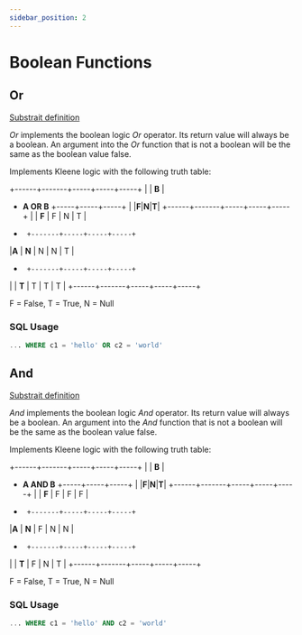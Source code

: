 ```yaml
---
sidebar_position: 2
---
```


# Boolean Functions

## Or

[Substrait definition](https://substrait.io/extensions/functions_boolean/#or)

*Or* implements the boolean logic *Or* operator. Its return value will always be a boolean.
An argument into the *Or* function that is not a boolean will be the same as the boolean value false.

Implements Kleene logic with the following truth table:

+------+-------+-----+-----+-----+
|              |     **B**       |
+  **A OR B**  +-----+-----+-----+
|              |**F**|**N**|**T**|
+------+-------+-----+-----+-----+
|      | **F** |  F  |  N  |  T  |
+      +-------+-----+-----+-----+
|**A** | **N** |  N  |  N  |  T  |
+      +-------+-----+-----+-----+
|      | **T** |  T  |  T  |  T  |
+------+-------+-----+-----+-----+

F = False, T = True, N = Null

### SQL Usage

```sql
... WHERE c1 = 'hello' OR c2 = 'world'
```

## And

[Substrait definition](https://substrait.io/extensions/functions_boolean/#and)

*And* implements the boolean logic *And* operator. Its return value will always be a boolean.
An argument into the *And* function that is not a boolean will be the same as the boolean value false.

Implements Kleene logic with the following truth table:

+------+-------+-----+-----+-----+
|              |     **B**       |
+  **A AND B** +-----+-----+-----+
|              |**F**|**N**|**T**|
+------+-------+-----+-----+-----+
|      | **F** |  F  |  F  |  F  |
+      +-------+-----+-----+-----+
|**A** | **N** |  F  |  N  |  N  |
+      +-------+-----+-----+-----+
|      | **T** |  F  |  N  |  T  |
+------+-------+-----+-----+-----+

F = False, T = True, N = Null

### SQL Usage

```sql
... WHERE c1 = 'hello' AND c2 = 'world'
```
